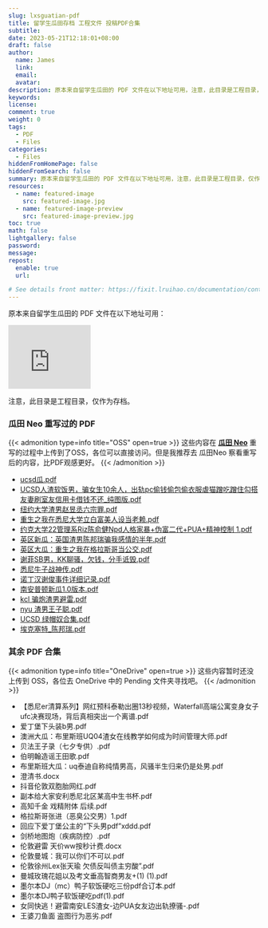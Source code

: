 ```yaml
---
slug: lxsguatian-pdf
title: 留学生瓜田存档 工程文件 投稿PDF合集
subtitle:
date: 2023-05-21T12:18:01+08:00
draft: false
author:
  name: James
  link:
  email:
  avatar:
description: 原本来自留学生瓜田的 PDF 文件在以下地址可用，注意，此目录是工程目录，仅作为存档。
keywords:
license:
comment: true
weight: 0
tags:
  - PDF
  - Files
categories:
  - Files
hiddenFromHomePage: false
hiddenFromSearch: false
summary: 原本来自留学生瓜田的 PDF 文件在以下地址可用，注意，此目录是工程目录，仅作为存档。
resources:
  - name: featured-image
    src: featured-image.jpg
  - name: featured-image-preview
    src: featured-image-preview.jpg
toc: true
math: false
lightgallery: false
password:
message:
repost:
  enable: true
  url:

# See details front matter: https://fixit.lruihao.cn/documentation/content-management/introduction/#front-matter
---
```


<!--more-->

原本来自留学生瓜田的 PDF 文件在以下地址可用：

<iframe src="https://onedrive.live.com/embed?cid=3240BD9F34188A90&resid=3240BD9F34188A90%216440&authkey=ACsZQ4asBEHFzn8" width="165" height="128" frameborder="0" scrolling="no"></iframe>

注意，此目录是工程目录，仅作为存档。

### 瓜田 Neo 重写过的 PDF

{{< admonition type=info title="OSS" open=true >}}
这些内容在 [**瓜田 Neo**](https://neo.schoolmelon.com/) 重写的过程中上传到了OSS，各位可以直接访问。但是我推荐去 瓜田Neo 察看重写后的内容，比PDF观感更好。
{{< /admonition >}}

- [ucsd瓜.pdf](https://oss.schoolmelon.com/source/uscd-yuqiyann.pdf)
- [UCSD人渣软饭男，骗女生10余人，出轨pc偷钱偷包偷衣服虐猫蹭吃蹭住勾搭友妻刷室友信用卡借钱不还_纯图版.pdf](https://oss.schoolmelon.com/source/uscd-david.pdf)
- [纽约大学渣男赵昱丞六宗罪.pdf](https://oss.schoolmelon.com/source/nyu-andrew-zhao.pdf)
- [重生之我在悉尼大学立白富美人设当老赖.pdf](https://oss.schoolmelon.com/source/usyd-zhen-taiwang.pdf)
- [约克大学22管理系Riz陈俞健Npd人格家暴+伪富二代+PUA+精神控制 1.pdf](https://oss.schoolmelon.com/source/yu-chen-yujian.pdf)
- [英区新瓜：英国渣男陈邦瑞骗我感情的半年.pdf](https://oss.schoolmelon.com/source/uk-chen-bangrui.pdf)
- [英区大瓜：重生之我在格拉斯哥当公交.pdf](https://oss.schoolmelon.com/source/uk-wzj.pdf)
- [谢菲SB男，KK聊骚，欠钱，分手诋毁.pdf](https://oss.schoolmelon.com/source/tuos-kan-bowen.pdf)
- [悉尼牛子战神传.pdf](https://oss.schoolmelon.com/source/usyd-genitalia-er.pdf)
- [诺丁汉谢俊事件详细记录.pdf](https://oss.schoolmelon.com/source/uon-xie-jun.pdf)
- [南安普顿新瓜1.0版本.pdf](https://oss.schoolmelon.com/source/soton-sun-mo-hao.pdf)
- [kcl 骗炮渣男避雷.pdf](https://oss.schoolmelon.com/source/kcl-xing-lecong.pdf)
- [nyu 渣男王子聪.pdf](https://oss.schoolmelon.com/source/nyu-wang-zicong.pdf)
- [UCSD 绿帽奴合集.pdf](https://oss.schoolmelon.com/source/uscd-oh-my-gosh.pdf)
- [埃克塞特_陈邦瑞.pdf](https://oss.schoolmelon.com/source/uk-chen-bangrui-b.pdf)

### 其余 PDF 合集

{{< admonition type=info title="OneDrive" open=true >}}
这些内容暂时还没上传到 OSS，各位去 OneDrive 中的 Pending 文件夹寻找吧。
{{< /admonition >}}

- 【悉尼er清算系列】网红预科泰勒出圈13秒视频，Waterfall高端公寓变身女子ufc决赛现场，背后真相突出一个离谱.pdf
- 爱丁堡下头装b男.pdf
- 澳洲大瓜：布里斯班UQ04渣女在线教学如何成为时间管理大师.pdf
- 贝法王子录（七夕专供）.pdf
- 伯明翰造谣王田歌.pdf
- 布里斯班大瓜：uq泰迪自称纯情男高，风骚半生归来仍是处男.pdf
- 澄清书.docx
- 抖音伦敦双胞胎网红.pdf
- 副本给大家安利悉尼北区某高中生书杯.pdf
- 高知千金 戏精附体 后续.pdf
- 格拉斯哥张进（恶臭公交男）1.pdf
- 回应下爱丁堡公主的“下头男pdf”xddd.pdf
- 剑桥地图炮（疾病防控）.pdf
- 伦敦避雷 天价ww按秒计费.docx
- 伦敦曼城：我可以你们不可以.pdf
- 伦敦徐州Lex张天瑜 欠债反叫债主穷酸”.pdf
- 曼城玫瑰花姐以及考文垂高智商男友+(1) (1).pdf
- 墨尔本DJ（mc）鸭子软饭硬吃三份pdf合订本.pdf
- 墨尔本DJ鸭子软饭硬吃pdf(1).pdf
- 女同快逃！避雷南安LES渣女-边PUA女友边出轨撩骚-.pdf
- 王婆刀鱼面 盗图行为恶劣.pdf